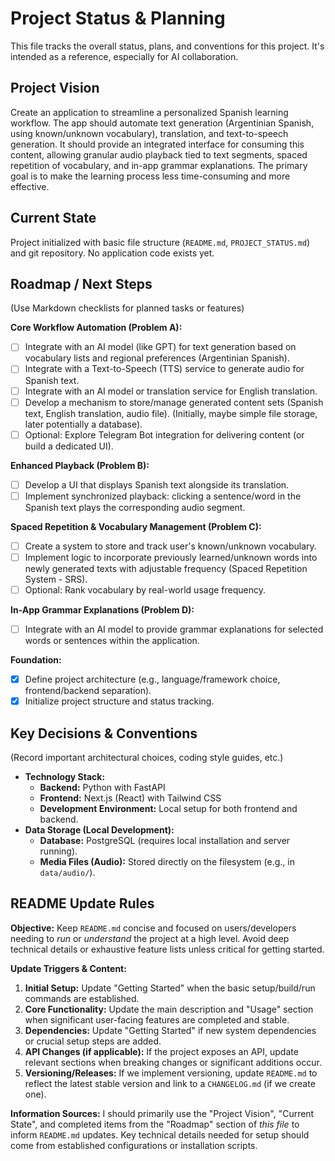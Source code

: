 # Project Status & Planning

This file tracks the overall status, plans, and conventions for this project. It's intended as a reference, especially for AI collaboration.

## Project Vision

Create an application to streamline a personalized Spanish learning workflow. The app should automate text generation (Argentinian Spanish, using known/unknown vocabulary), translation, and text-to-speech generation. It should provide an integrated interface for consuming this content, allowing granular audio playback tied to text segments, spaced repetition of vocabulary, and in-app grammar explanations. The primary goal is to make the learning process less time-consuming and more effective.

## Current State

Project initialized with basic file structure (`README.md`, `PROJECT_STATUS.md`) and git repository. No application code exists yet.

## Roadmap / Next Steps

(Use Markdown checklists for planned tasks or features)

**Core Workflow Automation (Problem A):**
- [ ] Integrate with an AI model (like GPT) for text generation based on vocabulary lists and regional preferences (Argentinian Spanish).
- [ ] Integrate with a Text-to-Speech (TTS) service to generate audio for Spanish text.
- [ ] Integrate with an AI model or translation service for English translation.
- [ ] Develop a mechanism to store/manage generated content sets (Spanish text, English translation, audio file). (Initially, maybe simple file storage, later potentially a database).
- [ ] Optional: Explore Telegram Bot integration for delivering content (or build a dedicated UI).

**Enhanced Playback (Problem B):**
- [ ] Develop a UI that displays Spanish text alongside its translation.
- [ ] Implement synchronized playback: clicking a sentence/word in the Spanish text plays the corresponding audio segment.

**Spaced Repetition & Vocabulary Management (Problem C):**
- [ ] Create a system to store and track user's known/unknown vocabulary.
- [ ] Implement logic to incorporate previously learned/unknown words into newly generated texts with adjustable frequency (Spaced Repetition System - SRS).
- [ ] Optional: Rank vocabulary by real-world usage frequency.

**In-App Grammar Explanations (Problem D):**
- [ ] Integrate with an AI model to provide grammar explanations for selected words or sentences within the application.

**Foundation:**
- [X] Define project architecture (e.g., language/framework choice, frontend/backend separation).
- [X] Initialize project structure and status tracking.

## Key Decisions & Conventions

(Record important architectural choices, coding style guides, etc.)
- **Technology Stack:**
    - **Backend:** Python with FastAPI
    - **Frontend:** Next.js (React) with Tailwind CSS
    - **Development Environment:** Local setup for both frontend and backend.
- **Data Storage (Local Development):**
    - **Database:** PostgreSQL (requires local installation and server running).
    - **Media Files (Audio):** Stored directly on the filesystem (e.g., in `data/audio/`).

## README Update Rules

**Objective:** Keep `README.md` concise and focused on users/developers needing to *run* or *understand* the project at a high level. Avoid deep technical details or exhaustive feature lists unless critical for getting started.

**Update Triggers & Content:**

1.  **Initial Setup:** Update "Getting Started" when the basic setup/build/run commands are established.
2.  **Core Functionality:** Update the main description and "Usage" section when significant user-facing features are completed and stable.
3.  **Dependencies:** Update "Getting Started" if new system dependencies or crucial setup steps are added.
4.  **API Changes (if applicable):** If the project exposes an API, update relevant sections when breaking changes or significant additions occur.
5.  **Versioning/Releases:** If we implement versioning, update `README.md` to reflect the latest stable version and link to a `CHANGELOG.md` (if we create one).

**Information Sources:** I should primarily use the "Project Vision", "Current State", and completed items from the "Roadmap" section of *this file* to inform `README.md` updates. Key technical details needed for setup should come from established configurations or installation scripts. 